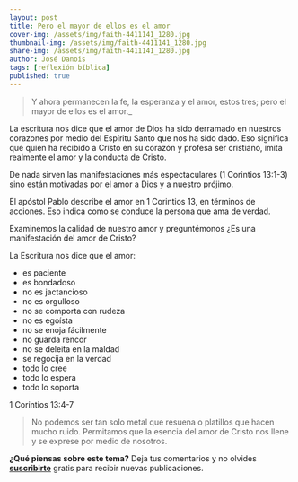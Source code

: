 ```yaml
---
layout: post
title: Pero el mayor de ellos es el amor
cover-img: /assets/img/faith-4411141_1280.jpg
thumbnail-img: /assets/img/faith-4411141_1280.jpg
share-img: /assets/img/faith-4411141_1280.jpg
author: José Danois
tags: [reflexión bíblica]
published: true
---
```

> Y ahora permanecen la fe, la esperanza y el amor, estos tres; pero el mayor de ellos es el amor._

La escritura nos dice que el amor de Dios ha sido derramado en nuestros corazones por medio del Espíritu Santo que nos ha sido dado. Eso significa que quien ha recibido a Cristo en su corazón y profesa ser cristiano, imita realmente el amor y la conducta de Cristo.

De nada sirven las manifestaciones más espectaculares (1 Corintios 13:1-3) sino están motivadas por el amor a Dios y a nuestro prójimo.

El apóstol Pablo describe el amor en 1 Corintios 13, en términos de acciones. Eso indica como se conduce la persona que ama de verdad.

Examinemos la calidad de nuestro amor y preguntémonos ¿Es una manifestación del amor de Cristo?

La Escritura nos dice que el amor:

-   es paciente
-   es bondadoso
-   no es jactancioso
-   no es orgulloso
-   no se comporta con rudeza
-   no es egoísta
-   no se enoja fácilmente
-   no guarda rencor
-   no se deleita en la maldad
-   se regocija en la verdad
-   todo lo cree
-   todo lo espera
-   todo lo soporta

1 Corintios 13:4-7

>No podemos ser tan solo metal que resuena o platillos que hacen mucho ruido. Permitamos que la esencia del amor de Cristo nos llene y se exprese por medio de nosotros.

**¿Qué piensas sobre este tema?** Deja tus comentarios y no olvides **[suscribirte](https://www.feedio.co/@jdanois)** gratis para recibir nuevas publicaciones.
<!--stackedit_data:
eyJoaXN0b3J5IjpbLTE5MjUxNjA0NDBdfQ==
-->